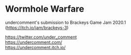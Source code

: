 # Wormhole Warfare

undercomment's submission to Brackeys Game Jam 2020.1 (https://itch.io/jam/brackeys-3)

https://twitter.com/under_comment </br>
https://undercomment.com/ </br>
https://undercomment.itch.io/
